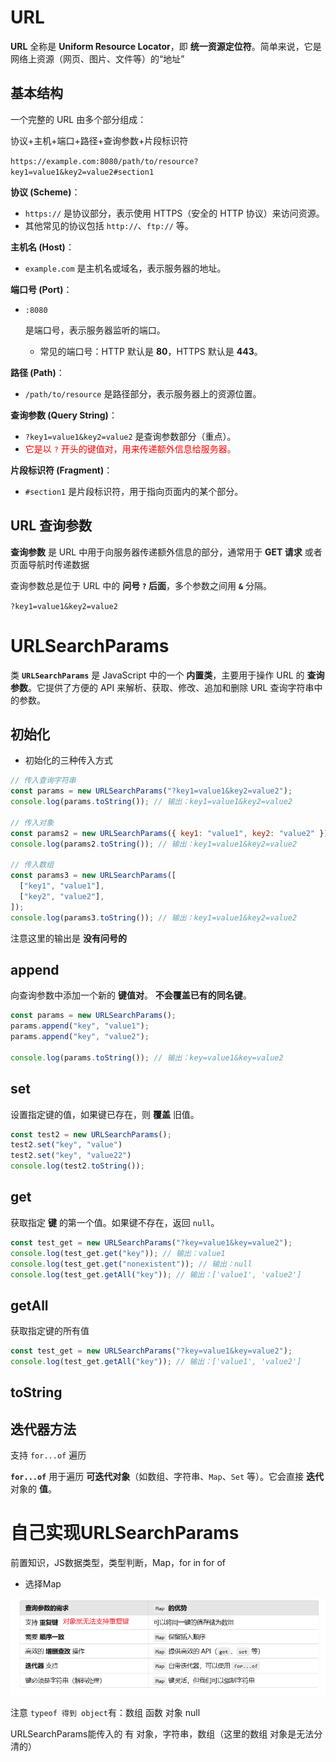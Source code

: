 # URL

**URL** 全称是 **Uniform Resource Locator**，即 **统一资源定位符**。简单来说，它是网络上资源（网页、图片、文件等）的“地址”

## 基本结构

一个完整的 URL 由多个部分组成：

协议+主机+端口+路径+查询参数+片段标识符

`https://example.com:8080/path/to/resource?key1=value1&key2=value2#section1`



**协议 (Scheme)**：

- `https://` 是协议部分，表示使用 HTTPS（安全的 HTTP 协议）来访问资源。
- 其他常见的协议包括 `http://`、`ftp://` 等。

**主机名 (Host)**：

- `example.com` 是主机名或域名，表示服务器的地址。

**端口号 (Port)**：

- ```
  :8080
  ```

   是端口号，表示服务器监听的端口。

  - 常见的端口号：HTTP 默认是 **80**，HTTPS 默认是 **443**。

**路径 (Path)**：

- `/path/to/resource` 是路径部分，表示服务器上的资源位置。

**查询参数 (Query String)**：

- `?key1=value1&key2=value2` 是查询参数部分（重点）。
- <font color="red">它是以 `?` 开头的键值对，用来传递额外信息给服务器。</font>

**片段标识符 (Fragment)**：

- `#section1` 是片段标识符，用于指向页面内的某个部分。

## URL 查询参数

**查询参数** 是 URL 中用于向服务器传递额外信息的部分，通常用于 **GET 请求** 或者页面导航时传递数据

查询参数总是位于 URL 中的 **问号 `?` 后面**，多个参数之间用 **`&`** 分隔。

`?key1=value1&key2=value2`

# URLSearchParams

类 **`URLSearchParams`** 是 JavaScript 中的一个 **内置类**，主要用于操作 URL 的 **查询参数**。它提供了方便的 API 来解析、获取、修改、追加和删除 URL 查询字符串中的参数。

## 初始化

- 初始化的三种传入方式

```javascript
// 传入查询字符串
const params = new URLSearchParams("?key1=value1&key2=value2");
console.log(params.toString()); // 输出：key1=value1&key2=value2

// 传入对象
const params2 = new URLSearchParams({ key1: "value1", key2: "value2" });
console.log(params2.toString()); // 输出：key1=value1&key2=value2

// 传入数组
const params3 = new URLSearchParams([
  ["key1", "value1"],
  ["key2", "value2"],
]);
console.log(params3.toString()); // 输出：key1=value1&key2=value2
```

注意这里的输出是 **没有问号的**

## append

向查询参数中添加一个新的 **键值对**。
**不会覆盖已有的同名键**。

```javascript
const params = new URLSearchParams();
params.append("key", "value1");
params.append("key", "value2");

console.log(params.toString()); // 输出：key=value1&key=value2
```

## set

设置指定键的值，如果键已存在，则 **覆盖** 旧值。

```javascript
const test2 = new URLSearchParams();
test2.set("key", "value")
test2.set("key", "value22")
console.log(test2.toString());
```

## get 

获取指定 **键** 的第一个值。如果键不存在，返回 `null`。

```javascript
const test_get = new URLSearchParams("?key=value1&key=value2");
console.log(test_get.get("key")); // 输出：value1
console.log(test_get.get("nonexistent")); // 输出：null
console.log(test_get.getAll("key")); // 输出：['value1', 'value2']
```

## getAll

获取指定键的所有值

```javascript
const test_get = new URLSearchParams("?key=value1&key=value2");
console.log(test_get.getAll("key")); // 输出：['value1', 'value2']
```

## toString



## 迭代器方法

支持 `for...of` 遍历

**`for...of`** 用于遍历 **可迭代对象**（如数组、字符串、`Map`、`Set` 等）。它会直接 **迭代** 对象的 **值**。

# 自己实现URLSearchParams

前置知识，JS数据类型，类型判断，Map，for in for of

- 选择Map

![image-20241217165123071](img/image-20241217165123071.png)

注意 `typeof 得到 object`有：数组 函数 对象 null

URLSearchParams能传入的 有 对象，字符串，数组（这里的数组 对象是无法分清的）

